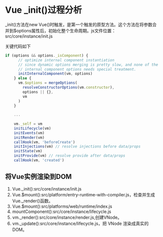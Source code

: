 # Vue _init()过程分析
_init()方法在new Vue()时触发，是第一个触发的原型方法。这个方法在将参数合并到$options属性后，初始化整个生命周期。js文件位置：src/core/instance/init.js

关键代码如下

```javascript
if (options && options._isComponent) {
      // optimize internal component instantiation
      // since dynamic options merging is pretty slow, and none of the
      // internal component options needs special treatment.
      initInternalComponent(vm, options)
    } else {
      vm.$options = mergeOptions(
        resolveConstructorOptions(vm.constructor),
        options || {},
        vm
      )
    }
    
    ...
    
    vm._self = vm
    initLifecycle(vm)
    initEvents(vm)
    initRender(vm)
    callHook(vm, 'beforeCreate')
    initInjections(vm) // resolve injections before data/props
    initState(vm)
    initProvide(vm) // resolve provide after data/props
    callHook(vm, 'created')
```


## 将Vue实例渲染到DOM

1. Vue._init():src/core/instance/init.js
2. Vue.$mount():src/platform/entry-runtime-with-compiler.js，检查并生成Vue._render()函数。
3. Vue.$mount():src/platforms/web/runtime/index.js
4. mountComponent():src/core/instance/lifecycle.js
5. vm._render():src/core/instance/render.js,创建VNode。
6. vm._update():src/core/instance/lifecycle.js，把 VNode 渲染成真实的 DOM。
 